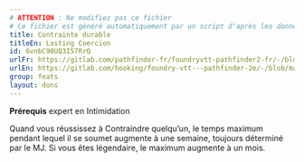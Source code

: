 ```yaml
---
# ATTENTION : Ne modifiez pas ce fichier
# Ce fichier est généré automatiquement par un script d'après les données du module Foundry VTT officiel et de sa traduction
title: Contrainte durable
titleEn: Lasting Coercion
id: 6vnbC90UQ3I57RrQ
urlFr: https://gitlab.com/pathfinder-fr/foundryvtt-pathfinder2-fr/-/blob/master/data/feats/6vnbC90UQ3I57RrQ.htm
urlEn: https://gitlab.com/hooking/foundry-vtt---pathfinder-2e/-/blob/master/packs/data/feats.db/lasting-coercion.json
group: feats
layout: dons
---
```

**Prérequis** expert en Intimidation

Quand vous réussissez à Contraindre quelqu’un, le temps maximum pendant lequel il se soumet augmente à une semaine, toujours déterminé par le MJ. Si vous êtes légendaire, le maximum augmente à un mois.


